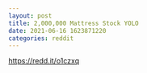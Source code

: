 ```yaml
--- 
layout: post 
title: 2,000,000 Mattress Stock YOLO 
date: 2021-06-16 1623871220 
categories: reddit 
--- 
```

https://redd.it/o1czxq